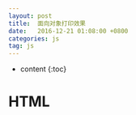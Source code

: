```yaml
---
layout: post
title:  面向对象打印效果
date:   2016-12-21 01:08:00 +0800
categories: js
tag: js
---
```


* content
{:toc}





HTML
====================================
<!DOCTYPE html>
<head>
    <title>css3滑动</title>
    <link rel="stylesheet" type="text/css" href="../css/reset.css">
    <script type="text/javascript" src="../js/jquery-1.7.2.min.js"></script>
    <style>
    * {
        margin: 0;
        padding: 0
    }
    
    .main {
        font-size: 24px;
        width: 900px;
        margin: 0 auto;
    }
    
    .main p { 
        margin-top: 10px;
    }
    
    .main input,
    .main textarea {
        border: 1px solid #ccc;
        width: 300px;
        padding: 5px;
    }
    
    .main input {
        height: 30px;
        line-height: 30px;
    }
    
    .main textarea {
        width: 300px;
        height: 100px;
    }
    
    .main button {
        color: #fff;
        background: blue;
        width: 100px;
        height: 30px;
        line-height: 30px;
        text-align: center;
        border: none;
        cursor: pointer;
    }
    
    .main button:hover {
        opacity: .6
    }
    </style>
</head>

<body>
    <div class="main">
        <p>
            <input id="colorInput" placeholder="请输入颜色值比如#ccc,red" />
        </p>
        <p>
            <textarea id="textInput" placeholder="请输入文本内容"></textarea>
        </p>
        <p>
            <input id="speedInput" placeholder="请输入打印速度:单位ms" />
        </p>
        <p>
            <button onclick="doThis()">确定</button>
        </p>
        <div id="word-wrapper-js" class="word-wrapper-js"></div>
    </div>
    <script type="text/javascript">
    var textPrint = {
        init: function(config) {
            this.id = $(config.id);
            this.text = config.text || '你什么都没输入';
            this.color = config.color || '#666';
            this.speed = config.speed || 100;
            //this.render();
            //可链式调用
            return this;
        },
        //渲染元素
        render: function() {
            var typeWord = '',
                i = 0,
                speed = this.speed,
                _this = this,
                cur = "_"
            var typing = setInterval(function() {
                if (_this.text[i] == "\n") {
                   typeWord = typeWord + "<br />"
                }

                typeWord += _this.text[i];              

                _this.id.css('color', _this.color).html(typeWord + cur);
                i++;
                if (i == _this.text.length) {
                              
                  clearInterval(typing);

                }
            }, _this.speed)
        }
    }



    function doThis() {
        var color = $("#colorInput").val();
        var text = $("#textInput").val();
        var speed = $("#speedInput").val();

        textPrint.init({
            id: '#word-wrapper-js',
            text: text,
            color: color,
            speed: speed
        }).render();


    }
    </script>
</body>

</html>

{% endhighlight %}
